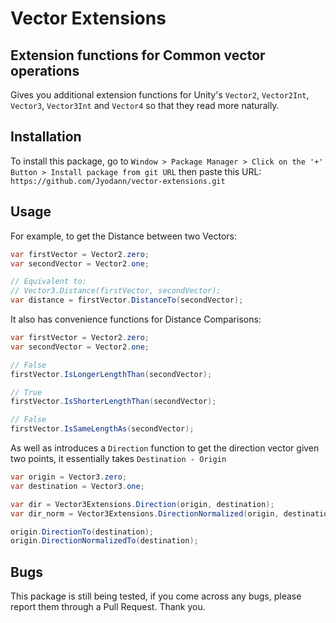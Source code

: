 # Vector Extensions

## Extension functions for Common vector operations

Gives you additional extension functions for Unity's `Vector2`, `Vector2Int`, `Vector3`, `Vector3Int` and `Vector4` so that they read more naturally.

## Installation

To install this package, go to `Window > Package Manager > Click on the '+' Button > Install package from git URL` 
then paste this URL: `https://github.com/Jyodann/vector-extensions.git`

## Usage

For example, to get the Distance between two Vectors:

```csharp
var firstVector = Vector2.zero;
var secondVector = Vector2.one;

// Equivalent to: 
// Vector3.Distance(firstVector, secondVector);
var distance = firstVector.DistanceTo(secondVector);
```

It also has convenience functions for Distance Comparisons: 

```csharp
var firstVector = Vector2.zero;
var secondVector = Vector2.one;

// False
firstVector.IsLongerLengthThan(secondVector);

// True
firstVector.IsShorterLengthThan(secondVector);

// False 
firstVector.IsSameLengthAs(secondVector);

```

As well as introduces a `Direction` function to get the direction vector given two points, it essentially takes `Destination - Origin`

```csharp
var origin = Vector3.zero;
var destination = Vector3.one;

var dir = Vector3Extensions.Direction(origin, destination);
var dir_norm = Vector3Extensions.DirectionNormalized(origin, destination);

origin.DirectionTo(destination);
origin.DirectionNormalizedTo(destination);
```

## Bugs

This package is still being tested, if you come across any bugs, please report them through a Pull Request. Thank you. 

